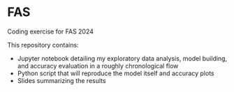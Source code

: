 # FAS
Coding exercise for FAS 2024

This repository contains:
- Jupyter notebook detailing my exploratory data analysis, model building, and accuracy evaluation in a roughly chronological flow
- Python script that will reproduce the model itself and accuracy plots
- Slides summarizing the results
